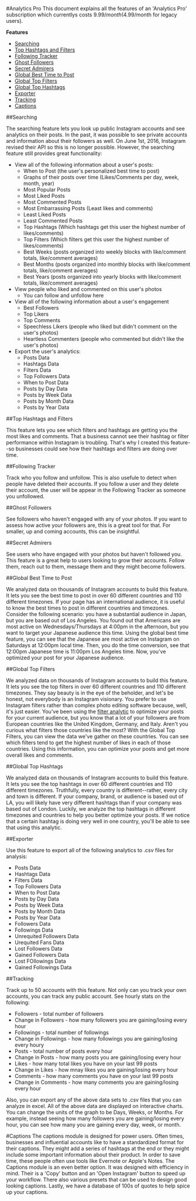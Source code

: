 #Analytics Pro
This document explains all the features of an 'Analytics Pro' subscription which currentlys costs $9.99/month ($4.99/month for legacy users).

__Features__
* [Searching](https://github.com/shakked/Command-for-Instagram/blob/master/Analytics%20Pro.md#searching)
* [Top Hashtags and Filters](https://github.com/shakked/Command-for-Instagram/blob/master/Analytics%20Pro.md#top-hashtags-and-filters)
* [Following Tracker](https://github.com/shakked/Command-for-Instagram/blob/master/Analytics%20Pro.md#following-tracker)
* [Ghost Followers](https://github.com/shakked/Command-for-Instagram/blob/master/Analytics%20Pro.md#ghost-followers)
* [Secret Admirers](https://github.com/shakked/Command-for-Instagram/blob/master/Analytics%20Pro.md#secret-admirers)
* [Global Best Time to Post](https://github.com/shakked/Command-for-Instagram/blob/master/Analytics%20Pro.md#global-best-time-to-post)
* [Global Top Filters](https://github.com/shakked/Command-for-Instagram/blob/master/Analytics%20Pro.md#global-top-filters)
* [Global Top Hashtags](https://github.com/shakked/Command-for-Instagram/blob/master/Analytics%20Pro.md#global-top-hashtags)
* [Exporter](https://github.com/shakked/Command-for-Instagram/blob/master/Analytics%20Pro.md#exporter)
* [Tracking](https://github.com/shakked/Command-for-Instagram/blob/master/Analytics%20Pro.md#tracking)
* [Captions](https://github.com/shakked/Command-for-Instagram/blob/master/Analytics%20Pro.md#captions)

##Searching

The searching feature lets you look up public Instagram accounts and see analytics on their posts. In the past, it was possible to see private accounts and information about their followers as well. On June 1st, 2016, Instagram revised their API so this is no longer possible. However, the searching feature still provides great functionality:
* View all of the following information about a user's posts:
  * When to Post (the user's personalized best time to post)
  * Graphs of their posts over time (Likes/Comments per day, week, month, year)
  * Most Popular Posts
  * Most Liked Posts
  * Most Commented Posts
  * Most Embarrassing Posts (Least likes and comments)
  * Least Liked Posts
  * Least Commented Posts
  * Top Hashtags (Which hashtags get this user the highest number of likes/comments)
  * Top Filters (Which filters get this user the highest number of likes/comments)
  * Best Weeks (posts organized into weekly blocks with like/comment totals, like/comment averages)
  * Best Months (posts organized into monthly blocks with like/comment totals, like/comment averages)
  * Best Years (posts organized into yearly blocks with like/comment totals, like/comment averages)
* View people who liked and commented on this user's photos
  * You can follow and unfollow here
* View all of the following information about a user's engagement
  * Best Followers
  * Top Likers
  * Top Comments
  * Speechless Likers (people who liked but didn't comment on the user's photos)
  * Heartless Commenters (people who commented but didn't like the user's photos)
* Export the user's analytics:
  * Posts Data
  * Hashtags Data
  * Filters Data
  * Top Followers Data
  * When to Post Data
  * Posts by Day Data
  * Posts by Week Data
  * Posts by Month Data
  * Posts by Year Data

##Top Hashtags and Filters

This feature lets you see which filters and hashtags are getting you the most likes and comments. That a business cannot see their hashtag or filter performance within Instagram is troubling. That's why I created this feature--so businesses could see how their hashtags and filters are doing over time.

##Following Tracker

Track who you follow and unfollow. This is also usefule to detect when people have deleted their accounts. If you follow a user and they delete their account, the user will be appear in the Following Tracker as someone you unfollowed.

##Ghost Followers

See followers who haven't engaged with any of your photos. If you want to assess how active your followers are, this is a great tool for that. For smaller, up and coming accounts, this can be insightful.

##Secret Admirers

See users who have engaged with your photos but haven't followed you. This feature is a great help to users looking to grow their accounts. Follow them, reach out to them, message them and they might become followers.

##Global Best Time to Post

We analyzed data on thousands of Instagram accounts to build this feature. It lets you see the best time to post in over 60 different countries and 110 different timezones. If your page has an international audience, it is useful to know the best times to post in different countries and timezones. Consider the following scenario: you have a substantial audience in Japan, but you are based out of Los Angeles. You found out that Americans are most active on Wednesdays/Thursdays at 4:00pm in the afternoon, but you want to target your Japanese audience this time. Using the global best time feature, you can see that the Japanese are most active on Instagram on Saturdays at 12:00pm local time. Then, you do the time conversion, see that 12:00pm Japanese time is 11:00pm Los Angeles time. Now, you've optimized your post for your Japanese audience.

##Global Top Filters

We analyzed data on thousands of Instagram accounts to build this feature. It lets you see the top filters in over 60 different countries and 110 different timezones. They say beauty is in the eye of the beholder, and let's be honest, not everybody is an Instagram visionary. You prefer to use Instagram filters rather than complex photo editing software because, well, it's just easier. You've been using the [filter analytic](https://github.com/shakked/Command-for-Instagram/blob/master/Analytics%20Pro.md#top-hashtags-and-filters) to optimize your posts for your current audience, but you know that a lot of your followers are from European countries like the United Kingdom, Germany, and Italy. Aren't you curious what filters those countries like the most? With the Global Top Filters, you can view the data we've gather on these countries. You can see which filters tend to get the highest number of likes in each of those countries. Using this information, you can optimize your posts and get more overall likes and comments. 

##Global Top Hashtags

We analyzed data on thousands of Instagram accounts to build this feature. It lets you see the top hashtags in over 60 different countries and 110 different timezones. Truthfully, every country is different--rather, every city and town is different. If your company, brand, or audience is based out of LA, you will likely have very different hashtags than if your company was based out of London. Luckily, we analyze the top hashtags in different timezones and countries to help you better optimize your posts. If we notice that a certain hashtag is doing very well in one country, you'll be able to see that using this analytic. 

##Exporter

Use this feature to export all of the following analytics to .csv files for analysis:
 * Posts Data
 * Hashtags Data
 * Filters Data
 * Top Followers Data
 * When to Post Data
 * Posts by Day Data
 * Posts by Week Data
 * Posts by Month Data
 * Posts by Year Data
 * Followers Data
 * Followings Data
 * Unrequited Followers Data
 * Urequited Fans Data
 * Lost Followers Data
 * Gained Followers Data
 * Lost FOllowings Data
 * Gained Followings Data
 
##Tracking

Track up to 50 accounts with this feature. Not only can you track your own accounts, you can track any public account. See hourly stats on the following:
* Followers - total number of followers
* Change in Followers - how many followers you are gaining/losing every hour
* Followings - total number of followings
* Change in Followings - how many followings you are gaining/losing every houry
* Posts - total number of posts every hour
* Change in Posts - how many posts you are gaining/losing every hour
* Likes - how many total likes you have on your last 99 posts
* Change in Likes - how mnay likes you are gaining/losing every hour
* Comments - how many comments you have on your last 99 posts
* Change in Comments - how many comments you are gaining/losing every hour

Also, you can export any of the above data sets to .csv files that you can analyze in excel. All of the above data are displayed on interactive charts. You can change the units of the graph to be Days, Weeks, or Months. For example, instead seeing how many followers you are gaining/losing every hour, you can see how many you are gaining every day, week, or month.

#Captions
The captions module is designed for power users. Often times, businesses and influential accounts like to have a standardized format for their captions. They might add a series of hashtags at the end or they might include some important information about their product. In order to save time, these people often use tools like Evernote or Apple's Notes. The Captions module is an even better option. It was designed with efficiency in mind. Their is a 'Copy' button and an 'Open Instagram' button to speed up your workflow. There also various presets that can be used to design good looking captions. Lastly, we have a database of 100s of quotes to help spice up your captions.
